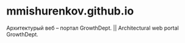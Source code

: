 # mmishurenkov.github.io

Архитектурый веб – портал GrowthDept. || Architectural web portal GrowthDept.

